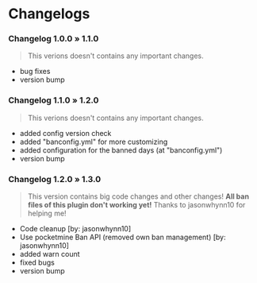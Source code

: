 # Changelogs


### Changelog 1.0.0 » 1.1.0
> This verions doesn't contains any important changes.
- bug fixes
- version bump


### Changelog 1.1.0 » 1.2.0
> This verions doesn't contains any important changes.
- added config version check
- added "banconfig.yml" for more customizing
- added configuration for the banned days (at "banconfig.yml")
- version bump


### Changelog 1.2.0 » 1.3.0
> This version contains big code changes and other changes! **All ban files of this plugin don't working yet!** Thanks to jasonwhynn10 for helping me!
- Code cleanup [by: jasonwhynn10]
- Use pocketmine Ban API (removed own ban management) [by: jasonwhynn10]
- added warn count
- fixed bugs
- version bump